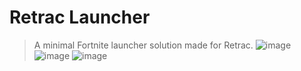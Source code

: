 # Retrac Launcher

> A minimal Fortnite launcher solution made for Retrac.
> ![image](https://github.com/retracfn/launcher/assets/13946988/36a74400-92d4-44cc-a8a0-482f148f7080)
> ![image](https://github.com/retracfn/launcher/assets/13946988/4f1daf9c-1712-47d0-ac36-5af982a72c02)
> ![image](https://github.com/retracfn/launcher/assets/13946988/8ae08362-06fa-4683-91be-8e30be476a52)
